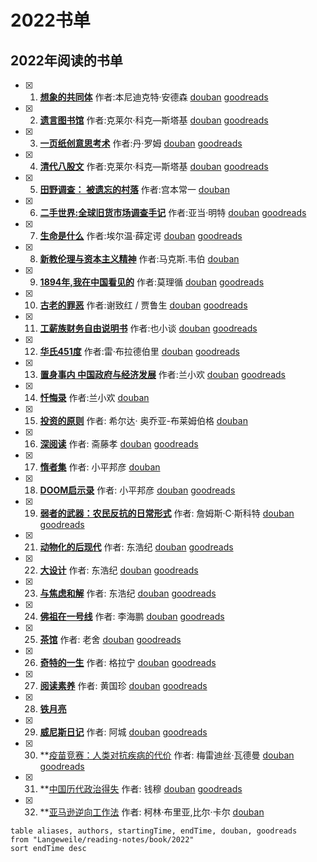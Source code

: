 # 2022书单

## 2022年阅读的书单

- [x] 1. **[想象的共同体](./book/2022/想象的共同体.md)**  作者:本尼迪克特·安德森 [douban](https://book.douban.com/subject/1315190/) [goodreads](https://www.goodreads.com/book/show/35516272)
- [x] 2. **[遗言图书馆](./book/2022/遗言图书馆.md)**  作者:克莱尔·科克—斯塔基 [douban](https://book.douban.com/subject/34461220/) [goodreads](https://www.goodreads.com/book/show/52196259)
- [x] 3. **[一页纸创意思考术](./book/2022/一页纸创意思考术.md)**  作者:丹·罗姆 [douban](https://book.douban.com/subject/27029104/) [goodreads](https://www.goodreads.com/book/show/54864934)
- [x] 4. **[清代八股文](./book/2022/清代八股文.md)**  作者:克莱尔·科克—斯塔基 [douban](https://book.douban.com/subject/26579422/) [goodreads](https://www.goodreads.com/book/show/32181538)
- [x] 5. **[田野调查： 被遗忘的村落](./book/2022/田野调查-被遗忘的村落.md)**  作者:宫本常一 [douban](https://book.douban.com/subject/26902280/)
- [x] 6. **[二手世界:全球旧货市场调查手记](./book/2022/二手世界-全球旧货市场调查手记.md)**  作者:亚当·明特 [douban](https://book.douban.com/subject/35599709/) [goodreads](https://www.goodreads.com/book/show/59917770)
- [x] 7. **[生命是什么](./book/2022/生命是什么.md)**  作者:埃尔温·薛定谔 [douban](https://book.douban.com/subject/26775711/) [goodreads](https://www.goodreads.com/book/show/31302340)
- [x] 8. **[新教伦理与资本主义精神](./book/2022/新教伦理与资本主义精神.md)**  作者:马克斯.韦伯 [douban](https://book.douban.com/subject/1433411/)
- [x] 9. **[1894年,我在中国看见的](./book/2022/1894年-我在中国看见的.md)**  作者:莫理循 [douban](https://book.douban.com/subject/25806943/) [goodreads](https://www.goodreads.com/book/show/42770361-1894)
- [x] 10. **[古老的罪恶](./book/2022/古老的罪恶.md)**  作者:谢致红 / 贾鲁生 [douban](https://book.douban.com/subject/3231658/) [goodreads](https://www.goodreads.com/book/show/60297052)
- [x] 11. **[工薪族财务自由说明书](./book/2022/工薪族财务自由说明书.md)**  作者:也小谈 [douban](https://book.douban.com/subject/35157448/) [goodreads](https://www.goodreads.com/book/show/57580851-30-f-i-r-e)
- [x] 12. **[华氏451度](./book/2022/华氏451度.md)**  作者:雷·布拉德伯里 [douban](https://book.douban.com/subject/10608315/) [goodreads](https://www.goodreads.com/book/show/35134704-451)
- [x] 13. **[置身事内 中国政府与经济发展](./book/2022/置身事内-中国政府与经济发展.md)**  作者:兰小欢 [douban](https://book.douban.com/subject/35546622/) [goodreads](https://www.goodreads.com/book/show/58798820)
- [x] 14. **[忏悔录](./book/2022/忏悔录.md)**  作者:兰小欢 [douban](https://book.douban.com/subject/3353524/)
- [x] 15. **[投资的原则](./book/2022/投资的原则.md)** 作者: 希尔达· 奥乔亚-布莱姆伯格 [douban](https://book.douban.com/subject/35751397/)
- [x] 16. **[深阅读](./book/2022/深阅读.md)** 作者: 斋藤孝 [douban](https://book.douban.com/subject/26853123/) [goodreads](https://www.goodreads.com/book/show/37982041)
- [x] 17. **[惰者集](./book/2022/惰者集.md)** 作者: 小平邦彦 [douban](https://book.douban.com/subject/27603987/) 
- [x] 18. **[DOOM启示录](./book/2022/DOOM启示录.md)** 作者: 小平邦彦 [douban](https://book.douban.com/subject/26642310/) [goodreads](https://www.goodreads.com/book/show/222146.Masters_of_Doom) 
- [x] 19. **[弱者的武器：农民反抗的日常形式](./book/2022/弱者的武器.md)** 作者: 詹姆斯·C·斯科特 [douban](https://book.douban.com/subject/2030855/) [goodreads](https://www.goodreads.com/book/show/50636322)
- [x] 21. **[动物化的后现代](./book/2022/动物化的后现代.md)** 作者: 东浩纪 [douban](https://book.douban.com/subject/10996167/) [goodreads](https://www.goodreads.com/book/show/55297638)
- [x] 22. **[大设计](./book/2022/大设计.md)** 作者: 东浩纪 [douban](https://book.douban.com/subject/5422665/) [goodreads](https://www.goodreads.com/book/show/36585239)
- [x] 23. **[与焦虑和解](./book/2022/与焦虑和解.md)** 作者: 东浩纪 [douban](https://book.douban.com/subject/30486398/) [goodreads](https://www.goodreads.com/book/show/46011614)
- [x] 24. **[佛祖在一号线](./book/2022/佛祖在一号线.md)** 作者: 李海鹏 [douban](https://book.douban.com/subject/4872671/) [goodreads](https://www.goodreads.com/book/show/34679679)
- [x] 25. **[茶馆](./book/2022/茶馆.md)** 作者: 老舍 [douban](https://book.douban.com/subject/1036613/) [goodreads](https://www.goodreads.com/book/show/42296542)
- [x] 26. **[奇特的一生](./book/2022/奇特的一生.md)** 作者: 格拉宁 [douban](https://book.douban.com/subject/1115353/) [goodreads](https://www.goodreads.com/book/show/26570751)
- [x] 27. **[阅读素养](./book/2022/阅读素养.md)** 作者: 黄国珍 [douban](https://book.douban.com/subject/30468893/) [goodreads](https://www.goodreads.com/book/show/45356979)
- [x] 28. **[铁月亮](./book/2022/铁月亮.md)**
- [x] 29. **[威尼斯日记](./book/2022/威尼斯日记.md)** 作者: 阿城 [douban](https://book.douban.com/subject/30309619/) [goodreads](https://www.goodreads.com/book/show/40812228)
- [x] 30. **[疫苗竞赛：人类对抗疾病的代价](./book/2022/疫苗竞赛-人类对抗疾病的代价.md) 作者: 梅雷迪丝·瓦德曼 [douban](https://book.douban.com/subject/35032249/) [goodreads](https://www.goodreads.com/book/show/54699838)
- [x] 31. **[中国历代政治得失](./book/2022/中国历代政治得失.md) 作者: 钱穆 [douban](https://book.douban.com/subject/1003479/) [goodreads](https://www.goodreads.com/book/show/20567233)
- [x] 32. **[亚马逊逆向工作法](./book/2022/亚马逊逆向工作法.md) 作者: 柯林·布里亚,比尔·卡尔 [douban](https://book.douban.com/subject/35771946/)

```dataview
table aliases, authors, startingTime, endTime, douban, goodreads
from "Langeweile/reading-notes/book/2022"
sort endTime desc
```